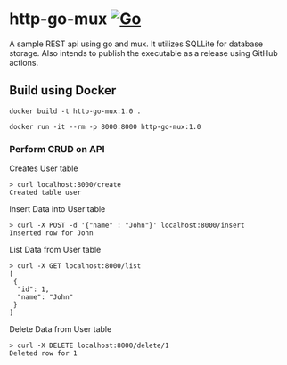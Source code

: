 # http-go-mux [![Go](https://github.com/jijosg/http-go-mux/actions/workflows/go.yml/badge.svg?branch=master)](https://github.com/jijosg/http-go-mux/actions/workflows/go.yml)

A sample REST api using go and mux. It utilizes SQLLite for database storage.
Also intends to publish the executable as a release using GitHub actions.

## Build using Docker

`docker build -t http-go-mux:1.0 .`

`docker run -it --rm -p 8000:8000 http-go-mux:1.0`

### Perform CRUD on API
Creates User table 
```
> curl localhost:8000/create
Created table user
```
Insert Data into User table 
```
> curl -X POST -d '{"name" : "John"}' localhost:8000/insert
Inserted row for John
```
List Data from User table 
```
> curl -X GET localhost:8000/list
[
 {
  "id": 1,
  "name": "John"
 }
]
```

Delete Data from User table
```
> curl -X DELETE localhost:8000/delete/1
Deleted row for 1
```
